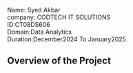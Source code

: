 Name: Syed Akbar <br>
company: CODTECH IT SOLUTIONS <br>
ID:CT08DS606 <br>
Domain:Data Analytics <br>
Duration:December2024 To January2025 <br>

## Overview of the Project 
